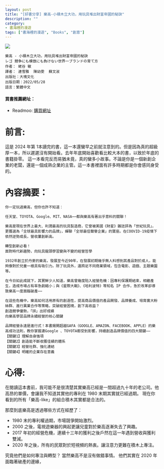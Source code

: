 ```yaml
---
layout: post
title: "[好書分享] 樂高-小積木立大功，用玩具堆出財富帝國的秘訣"
description: ""
category: 
- 書海裡的漫遊
tags: ["書海裡的漫遊", "Books", "創意"]
---
```


<div><a href="https://moo.im/a/569moO" title="樂高"><img src="https://cdn.readmoo.com/cover/bf/a5f6kae_210x315.jpg?v=0" /></a></div>



```
樂高 - 小積木立大功，用玩具堆出財富帝國的秘訣
レゴ 競争にも模倣にも負けない世界一ブランドの育て方
作者： 蛯谷 敏  
譯者： 連雪雅  陳幼雯  蘇文淑  
出版社：大塊文化 
出版日期：2022/05/28 
語言：繁體中文 
```

#### 買書推薦網址：

- Readmoo: [購買網址](https://moo.im/a/569moO)

# 前言:

這是 2024 年第 1本讀完的書，這一本還蠻早之前就注意到的。但是因為真的超級厚一本，所以遲遲沒有開始看。去年年底開始喜歡看比較大本的書，以致於年底的書籍掛零。 這一本看完反而易猶未竟，真的蠻多小故事。不論是你是一個新創企業的老闆，還是一個成熟企業的主管。這一本書裡面有許多時期都是你會感同身受的。



# 內容摘要：

```
你一定玩過樂高，但你也許不知道：
 
任天堂、TOYOTA、Google、MIT、NASA⋯⋯都與樂高有著出乎意料的關聯！
 
樂高是現在世界上最大、利潤最高的玩具製造商，它曾被美國《財星》雜誌評為「世紀玩具」，更獲選為「全球最具影響力的品牌」，蟬聯「全球最佳聲譽企業」的寶座。在COOVID-19疫情下依然逆勢成長，營收屢創新高。
 
轉型創新必看！
面對時代新趨勢，向玩具龍頭學習變與不變的經營哲學
 
1932年創立於丹麥的樂高，發展至今近90年，在發展初期幾乎無人料想到其產品對於成人，能夠像對於兒童一樣具有吸引力。除了玩具外，還跨足不同商業領域，包含電影、遊戲、主題樂園等。
 
在今日如此成就下，其實鮮少人知道，樂高曾幾度陷入經營危機：因專利保護期結束，相繼產生，造成市場占有率急劇縮小；與《星際大戰》、《哈利波特》等知名 IP 合作，急於改革卻導致樂高一度面臨破產⋯⋯
 
在這些危機中，樂高如何活用原有的創造性，提高商品價值的產品開發、品牌養成、培育廣大粉絲群、進行異業合作等策略，突破經營困境，創下高收益？
創造競爭優勢，「拼」出好成績
向樂高學習品牌永續經營的核心關鍵
 
品牌經營永遠是進行式！本書揭開超越GAFA（GOOGLE、AMAZON、FACEBOOK、APPLE）的樂高成功法則，教你掌握連Google 、TOYOTA都受到影響，持續創造品牌價值的四大關鍵——
【關鍵1】理解自身強項
【關鍵2】創造能不斷收獲佳績的體系
【關鍵3】經營社群、強化連結
【關鍵4】明確的企業存在意義
```



# 心得:

在閱讀這本書前，我可能不是很清楚其實樂高已經是一間超過九十年的老公司。他高昂的單價，會讓我不知道其實他的專利在 1980 末期其實就已經過期。 現在你看到的所有「樂高-like」的組合積木其實都是合法的。 

那麼到底樂高是透過哪些方式在經歷了：

- 1980 末的專利權過期，市場競爭開始激烈。
- 2000 之後，電視遊樂器的興起更讓兒童對於樂高逐漸失去了興趣。
- 2017 年初的經營危機，連續十三年的獲利之後戶然在這一年遇到營收與獲利雙減。
- 2020 年之後，所有的民眾對於短視頻的熱衷。讓注意力更難在積木上專注。

究竟他們是如何專注與轉型？ 當然樂高不是沒有做錯事情。 他們其實在 2020 年面臨著破產的邊緣，
